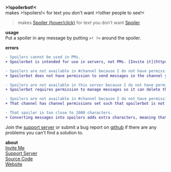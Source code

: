 **>!spoilerbot!<**  
makes >!spoilers!< for text you don't want >!other people to see!<

> makes [Spoiler (hover/click)](https://spoilerbot.page.link/81nF "spoilers") for text you don't want [Spoiler](https://spoilerbot.page.link/hJJ9 "other people to see")

**usage**  
Put a spoiler in any message by putting `>! !<` around the spoiler.

**errors**  
```diff
- Spoilers cannot be used in PMs.
+ Spoilerbot is intended for use in servers, not PMs. [Invite it](https://discordapp.com/oauth2/authorize?client_id=532791925711962114&scope=bot&permissions=9216) to a server.

- Spoilers are not available in #channel because I do not have permission to send messages there.
+ Spoilerbot does not have permission to send messages in the channel you tried. Some channels have restrictions on who can send messages there. If the channel does not have custom permissions set, make sure spoilerbot has permission in server settings.

- Spoilers are not available in this server because I do not have permission to manage messages.
+ Spoilerbot requires permission to manage messages so it can delete the original message with the unmasked spoiler. Give it permission in server settings.

- Spoilers are not available in #channel because I do not have permission to manage messages.
+ That channel has channel permissions set such that spoilerbot is not allowed to send messages there. Edit channel permissions with the Edit Channel button.

- That spoiler is too close to 2000 characters.
+ Converting messages into spoilers adds extra characters, meaning that even if your message was <2000 characters it may go over the limit after being masked. Try sending your message in multiple parts or shortening it.
```

Join the [support server](https://discord.gg/j7qpZdE) or submit a bug report on [github](https://github.com/pfgithub/spoilerbot/) if there are any problems you can't find a solution to.

**about**  
[Invite Me](https://discordapp.com/oauth2/authorize?client_id=532791925711962114&scope=bot&permissions=9216)  
[Support Server](https://discord.gg/j7qpZdE)  
[Source Code](https://github.com/pfgithub/spoilerbot/)  
[Website](https://pfgithub.github.com/spoilerbot/)
